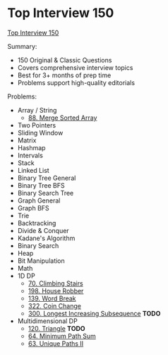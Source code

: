 
# Top Interview 150

[Top Interview 150](https://leetcode.com/studyplan/top-interview-150/)

Summary:
+ 150 Original & Classic Questions
+ Covers comprehensive interview topics
+ Best for 3+ months of prep time
+ Problems support high-quality editorials

Problems:
+ Array / String
  + [88. Merge Sorted Array](https://leetcode.com/problems/merge-sorted-array)
+ Two Pointers
+ Sliding Window
+ Matrix
+ Hashmap
+ Intervals
+ Stack
+ Linked List
+ Binary Tree General
+ Binary Tree BFS
+ Binary Search Tree
+ Graph General
+ Graph BFS
+ Trie
+ Backtracking
+ Divide & Conquer
+ Kadane's Algorithm
+ Binary Search
+ Heap
+ Bit Manipulation
+ Math
+ 1D DP
  + [70. Climbing Stairs](https://leetcode.com/problems/climbing-stairs/)
  + [198. House Robber](https://leetcode.com/problems/house-robber/)
  + [139. Word Break](https://leetcode.com/problems/word-break/)
  + [322. Coin Change](https://leetcode.com/problems/coin-change/)
  + [300. Longest Increasing Subsequence](https://leetcode.com/problems/longest-increasing-subsequence/) **TODO**
+ Multidimensional DP
  + [120. Triangle](https://leetcode.com/problems/triangle/) **TODO**
  + [64. Minimum Path Sum](https://leetcode.com/problems/minimum-path-sum/)
  + [63. Unique Paths II](https://leetcode.com/problems/unique-paths-ii/)
